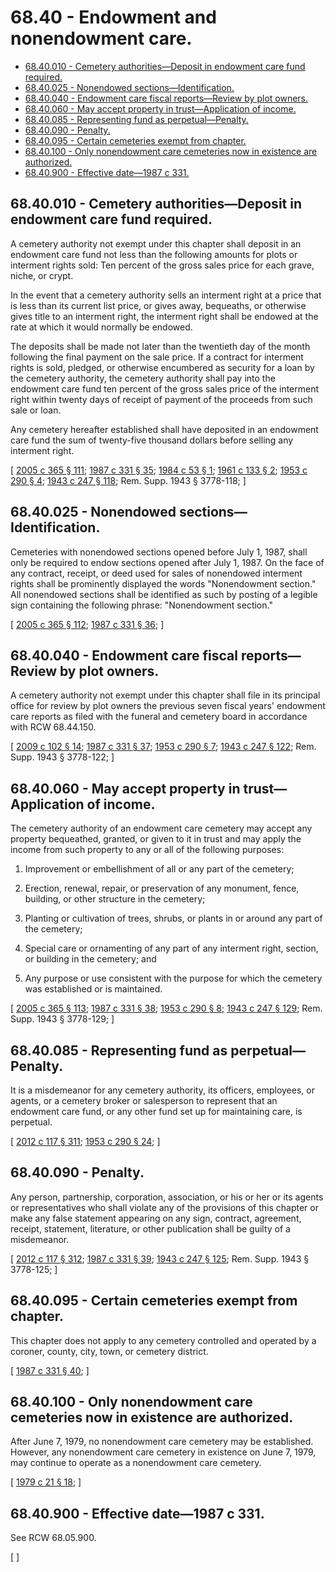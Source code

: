 # 68.40 - Endowment and nonendowment care.
* [68.40.010 - Cemetery authorities—Deposit in endowment care fund required.](#6840010---cemetery-authoritiesdeposit-in-endowment-care-fund-required)
* [68.40.025 - Nonendowed sections—Identification.](#6840025---nonendowed-sectionsidentification)
* [68.40.040 - Endowment care fiscal reports—Review by plot owners.](#6840040---endowment-care-fiscal-reportsreview-by-plot-owners)
* [68.40.060 - May accept property in trust—Application of income.](#6840060---may-accept-property-in-trustapplication-of-income)
* [68.40.085 - Representing fund as perpetual—Penalty.](#6840085---representing-fund-as-perpetualpenalty)
* [68.40.090 - Penalty.](#6840090---penalty)
* [68.40.095 - Certain cemeteries exempt from chapter.](#6840095---certain-cemeteries-exempt-from-chapter)
* [68.40.100 - Only nonendowment care cemeteries now in existence are authorized.](#6840100---only-nonendowment-care-cemeteries-now-in-existence-are-authorized)
* [68.40.900 - Effective date—1987 c 331.](#6840900---effective-date1987-c-331)
## 68.40.010 - Cemetery authorities—Deposit in endowment care fund required.
A cemetery authority not exempt under this chapter shall deposit in an endowment care fund not less than the following amounts for plots or interment rights sold: Ten percent of the gross sales price for each grave, niche, or crypt.

In the event that a cemetery authority sells an interment right at a price that is less than its current list price, or gives away, bequeaths, or otherwise gives title to an interment right, the interment right shall be endowed at the rate at which it would normally be endowed.

The deposits shall be made not later than the twentieth day of the month following the final payment on the sale price. If a contract for interment rights is sold, pledged, or otherwise encumbered as security for a loan by the cemetery authority, the cemetery authority shall pay into the endowment care fund ten percent of the gross sales price of the interment right within twenty days of receipt of payment of the proceeds from such sale or loan.

Any cemetery hereafter established shall have deposited in an endowment care fund the sum of twenty-five thousand dollars before selling any interment right.

\[ [2005 c 365 § 111](https://lawfilesext.leg.wa.gov/biennium/2005-06/Pdf/Bills/Session%20Laws/Senate/5752-S.SL.pdf?cite=2005%20c%20365%20§%20111); [1987 c 331 § 35](https://leg.wa.gov/CodeReviser/documents/sessionlaw/1987c331.pdf?cite=1987%20c%20331%20§%2035); [1984 c 53 § 1](https://leg.wa.gov/CodeReviser/documents/sessionlaw/1984c53.pdf?cite=1984%20c%2053%20§%201); [1961 c 133 § 2](https://leg.wa.gov/CodeReviser/documents/sessionlaw/1961c133.pdf?cite=1961%20c%20133%20§%202); [1953 c 290 § 4](https://leg.wa.gov/CodeReviser/documents/sessionlaw/1953c290.pdf?cite=1953%20c%20290%20§%204); [1943 c 247 § 118](https://leg.wa.gov/CodeReviser/documents/sessionlaw/1943c247.pdf?cite=1943%20c%20247%20§%20118); Rem. Supp. 1943 § 3778-118; \]

## 68.40.025 - Nonendowed sections—Identification.
Cemeteries with nonendowed sections opened before July 1, 1987, shall only be required to endow sections opened after July 1, 1987. On the face of any contract, receipt, or deed used for sales of nonendowed interment rights shall be prominently displayed the words "Nonendowment section." All nonendowed sections shall be identified as such by posting of a legible sign containing the following phrase: "Nonendowment section."

\[ [2005 c 365 § 112](https://lawfilesext.leg.wa.gov/biennium/2005-06/Pdf/Bills/Session%20Laws/Senate/5752-S.SL.pdf?cite=2005%20c%20365%20§%20112); [1987 c 331 § 36](https://leg.wa.gov/CodeReviser/documents/sessionlaw/1987c331.pdf?cite=1987%20c%20331%20§%2036); \]

## 68.40.040 - Endowment care fiscal reports—Review by plot owners.
A cemetery authority not exempt under this chapter shall file in its principal office for review by plot owners the previous seven fiscal years' endowment care reports as filed with the funeral and cemetery board in accordance with RCW 68.44.150.

\[ [2009 c 102 § 14](https://lawfilesext.leg.wa.gov/biennium/2009-10/Pdf/Bills/Session%20Laws/House/2126-S.SL.pdf?cite=2009%20c%20102%20§%2014); [1987 c 331 § 37](https://leg.wa.gov/CodeReviser/documents/sessionlaw/1987c331.pdf?cite=1987%20c%20331%20§%2037); [1953 c 290 § 7](https://leg.wa.gov/CodeReviser/documents/sessionlaw/1953c290.pdf?cite=1953%20c%20290%20§%207); [1943 c 247 § 122](https://leg.wa.gov/CodeReviser/documents/sessionlaw/1943c247.pdf?cite=1943%20c%20247%20§%20122); Rem. Supp. 1943 § 3778-122; \]

## 68.40.060 - May accept property in trust—Application of income.
The cemetery authority of an endowment care cemetery may accept any property bequeathed, granted, or given to it in trust and may apply the income from such property to any or all of the following purposes:

1. Improvement or embellishment of all or any part of the cemetery;

2. Erection, renewal, repair, or preservation of any monument, fence, building, or other structure in the cemetery;

3. Planting or cultivation of trees, shrubs, or plants in or around any part of the cemetery;

4. Special care or ornamenting of any part of any interment right, section, or building in the cemetery; and

5. Any purpose or use consistent with the purpose for which the cemetery was established or is maintained.

\[ [2005 c 365 § 113](https://lawfilesext.leg.wa.gov/biennium/2005-06/Pdf/Bills/Session%20Laws/Senate/5752-S.SL.pdf?cite=2005%20c%20365%20§%20113); [1987 c 331 § 38](https://leg.wa.gov/CodeReviser/documents/sessionlaw/1987c331.pdf?cite=1987%20c%20331%20§%2038); [1953 c 290 § 8](https://leg.wa.gov/CodeReviser/documents/sessionlaw/1953c290.pdf?cite=1953%20c%20290%20§%208); [1943 c 247 § 129](https://leg.wa.gov/CodeReviser/documents/sessionlaw/1943c247.pdf?cite=1943%20c%20247%20§%20129); Rem. Supp. 1943 § 3778-129; \]

## 68.40.085 - Representing fund as perpetual—Penalty.
It is a misdemeanor for any cemetery authority, its officers, employees, or agents, or a cemetery broker or salesperson to represent that an endowment care fund, or any other fund set up for maintaining care, is perpetual.

\[ [2012 c 117 § 311](https://lawfilesext.leg.wa.gov/biennium/2011-12/Pdf/Bills/Session%20Laws/Senate/6095.SL.pdf?cite=2012%20c%20117%20§%20311); [1953 c 290 § 24](https://leg.wa.gov/CodeReviser/documents/sessionlaw/1953c290.pdf?cite=1953%20c%20290%20§%2024); \]

## 68.40.090 - Penalty.
Any person, partnership, corporation, association, or his or her or its agents or representatives who shall violate any of the provisions of this chapter or make any false statement appearing on any sign, contract, agreement, receipt, statement, literature, or other publication shall be guilty of a misdemeanor.

\[ [2012 c 117 § 312](https://lawfilesext.leg.wa.gov/biennium/2011-12/Pdf/Bills/Session%20Laws/Senate/6095.SL.pdf?cite=2012%20c%20117%20§%20312); [1987 c 331 § 39](https://leg.wa.gov/CodeReviser/documents/sessionlaw/1987c331.pdf?cite=1987%20c%20331%20§%2039); [1943 c 247 § 125](https://leg.wa.gov/CodeReviser/documents/sessionlaw/1943c247.pdf?cite=1943%20c%20247%20§%20125); Rem. Supp. 1943 § 3778-125; \]

## 68.40.095 - Certain cemeteries exempt from chapter.
This chapter does not apply to any cemetery controlled and operated by a coroner, county, city, town, or cemetery district.

\[ [1987 c 331 § 40](https://leg.wa.gov/CodeReviser/documents/sessionlaw/1987c331.pdf?cite=1987%20c%20331%20§%2040); \]

## 68.40.100 - Only nonendowment care cemeteries now in existence are authorized.
After June 7, 1979, no nonendowment care cemetery may be established. However, any nonendowment care cemetery in existence on June 7, 1979, may continue to operate as a nonendowment care cemetery.

\[ [1979 c 21 § 18](https://leg.wa.gov/CodeReviser/documents/sessionlaw/1979c21.pdf?cite=1979%20c%2021%20§%2018); \]

## 68.40.900 - Effective date—1987 c 331.
See RCW 68.05.900.

\[ \]

